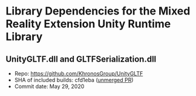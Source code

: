 # Library Dependencies for the Mixed Reality Extension Unity Runtime Library

## UnityGLTF.dll and GLTFSerialization.dll

* Repo: https://github.com/KhronosGroup/UnityGLTF
* SHA of included builds: cfd1eba ([unmerged PR](https://github.com/KhronosGroup/UnityGLTF/pull/585))
* Commit date: May 29, 2020
